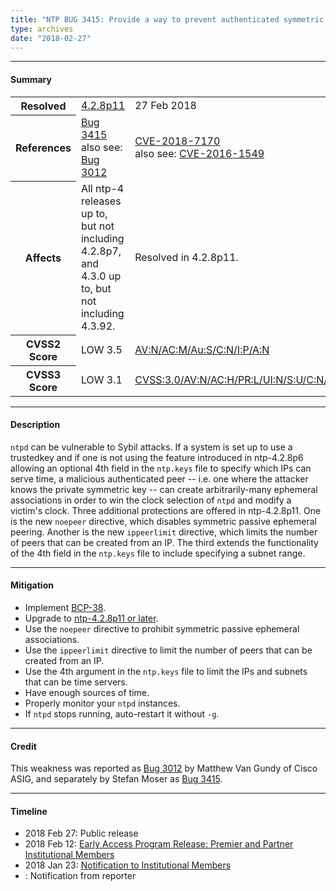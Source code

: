```yaml
---
title: "NTP BUG 3415: Provide a way to prevent authenticated symmetric passive peering"
type: archives
date: "2018-02-27"
---
```


* * *

#### Summary

<table>
  <tbody>
	<tr>
		<th><b>Resolved</b></th>
		<td><a href="/support/securitynotice/4_2_8p11-release-announcement/">4.2.8p11</a></td>
		<td>27 Feb 2018</td>
	</tr>
	<tr>
		<th><b>References</b></th>
		<td><a href="https://bugs.ntp.org/show_bug.cgi?id=3415">Bug 3415</a><br> also see: <a href="https://bugs.ntp.org/show_bug.cgi?id=3012">Bug 3012</a></td>
		<td><a href="https://nvd.nist.gov/vuln/detail/CVE-2018-7170/">CVE-2018-7170</a><br> also see: <a href="https://nvd.nist.gov/vuln/detail/CVE-2016-1549/">CVE-2016-1549</a></td>
	</tr>
	<tr>
		<th><b>Affects</b></th>
		<td>All ntp-4 releases up to, but not including 4.2.8p7,<br> and 4.3.0 up to, but not including 4.3.92.</td>
		<td>Resolved in 4.2.8p11.</td>
	</tr>
	<tr>
		<th><b>CVSS2 Score</b></th>
		<td>LOW 3.5</td>
		<td><a href="https://nvd.nist.gov/cvss.cfm?calculator&version=2&vector=(AV:N/AC:M/Au:S/C:N/I:P/A:N)">AV:N/AC:M/Au:S/C:N/I:P/A:N</a></td>
	</tr>
	<tr>
		<th><b>CVSS3 Score<b></th>
		<td>LOW 3.1</td>
		<td><a href="https://www.first.org/cvss/calculator/3.0#CVSS:3.0/AV:N/AC:H/PR:L/UI:N/S:U/C:N/I:L/A:N/E:F/RL:O/RC:C">CVSS:3.0/AV:N/AC:H/PR:L/UI:N/S:U/C:N/I:L/A:N</a></td>
	</tr>	
  </tbody>	
</table>

* * *
    
#### Description 

`ntpd` can be vulnerable to Sybil attacks. If a system is set up to use a trustedkey and if one is not using the feature introduced in ntp-4.2.8p6 allowing an optional 4th field in the `ntp.keys` file to specify which IPs can serve time, a malicious authenticated peer -- i.e. one where the attacker knows the private symmetric key -- can create arbitrarily-many ephemeral associations in order to win the clock selection of `ntpd` and modify a victim's clock. Three additional protections are offered in ntp-4.2.8p11. One is the new `noepeer` directive, which disables symmetric passive ephemeral peering. Another is the new `ippeerlimit` directive, which limits the number of peers that can be created from an IP. The third extends the functionality of the 4th field in the `ntp.keys` file to include specifying a subnet range.

* * *
    
#### Mitigation

* Implement [BCP-38](http://www.bcp38.info/index.php/Main_Page).
* Upgrade to [ntp-4.2.8p11 or later](/downloads/).
* Use the `noepeer` directive to prohibit symmetric passive ephemeral associations.
* Use the `ippeerlimit` directive to limit the number of peers that can be created from an IP.
* Use the 4th argument in the `ntp.keys` file to limit the IPs and subnets that can be time servers.
* Have enough sources of time.
* Properly monitor your `ntpd` instances.
* If `ntpd` stops running, auto-restart it without `-g`. 

* * *

#### Credit

This weakness was reported as [Bug 3012](https://bugs.ntp.org/show_bug.cgi?id=3012) by Matthew Van Gundy of Cisco ASIG, and separately by Stefan Moser as [Bug 3415](https://bugs.ntp.org/show_bug.cgi?id=3415).

* * *

#### Timeline

* 2018 Feb 27: Public release
* 2018 Feb 12: [Early Access Program Release: Premier and Partner Institutional Members](https://www.nwtime.org/membership/benefits/)
* 2018 Jan 23: [Notification to Institutional Members](https://www.nwtime.org/membership/benefits/)
* : Notification from reporter